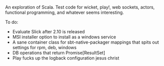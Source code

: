 An exploration of Scala. Test code for wicket, play!, web sockets, actors, functional programming, and whatever seems interesting.

To do:

- Evaluate Slick after 2.10 is released
- MSI installer option to install as a windows service
- A sane container class for sbt-native-packager mappings that spits out settings for rpm, deb, windows
- DB operations that return Promise[ResultSet]
- Play fucks up the logback configuration jesus christ
